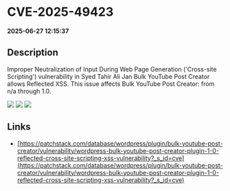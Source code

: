 # CVE-2025-49423

**2025-06-27 12:15:37**

## Description
Improper Neutralization of Input During Web Page Generation ('Cross-site Scripting') vulnerability in Syed Tahir Ali Jan Bulk YouTube Post Creator allows Reflected XSS. This issue affects Bulk YouTube Post Creator: from n/a through 1.0.

![](https://img.shields.io/static/v1?label=Score&message=7.1&color=red)
![](https://img.shields.io/static/v1?label=Severity&message=HIGH&color=red)
![](https://img.shields.io/static/v1?label=CWE&message=XSS&color=green)

## Links
- [https://patchstack.com/database/wordpress/plugin/bulk-youtube-post-creator/vulnerability/wordpress-bulk-youtube-post-creator-plugin-1-0-reflected-cross-site-scripting-xss-vulnerability?_s_id=cve](https://patchstack.com/database/wordpress/plugin/bulk-youtube-post-creator/vulnerability/wordpress-bulk-youtube-post-creator-plugin-1-0-reflected-cross-site-scripting-xss-vulnerability?_s_id=cve)
